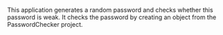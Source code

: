 ﻿This application generates a random password and checks whether this password is weak. It checks the password by creating an object from the PasswordChecker project.